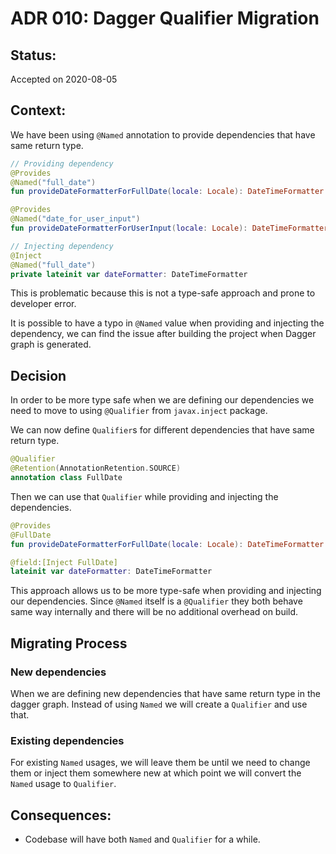 # ADR 010: Dagger Qualifier Migration
## Status:
Accepted on 2020-08-05

## Context:
We have been using `@Named` annotation to provide dependencies that have same return type.
```kotlin
// Providing dependency
@Provides
@Named("full_date")
fun provideDateFormatterForFullDate(locale: Locale): DateTimeFormatter = DateTimeFormatter.ofPattern("d-MMM-yyyy", locale)

@Provides
@Named("date_for_user_input")
fun provideDateFormatterForUserInput(locale: Locale): DateTimeFormatter = DateTimeFormatter.ofPattern("dd/MM/yyyy", locale)

// Injecting dependency
@Inject
@Named("full_date")
private lateinit var dateFormatter: DateTimeFormatter
```

This is problematic because this is not a type-safe approach and prone to developer error.

It is possible to have a typo in `@Named` value when providing and injecting the dependency, we can find the issue after building the project when Dagger graph is generated.

## Decision
 In order to be more type safe when we are defining our dependencies we need to move to using `@Qualifier` from `javax.inject` package.

We can now define `Qualifier`s for different dependencies that have same return type.
```kotlin
@Qualifier
@Retention(AnnotationRetention.SOURCE)
annotation class FullDate
```

Then we can use that `Qualifier` while providing and injecting the dependencies.
```kotlin
@Provides
@FullDate
fun provideDateFormatterForFullDate(locale: Locale): DateTimeFormatter = DateTimeFormatter.ofPattern("d-MMM-yyyy", locale)

@field:[Inject FullDate]
lateinit var dateFormatter: DateTimeFormatter
```

This approach allows us to be more type-safe when providing and injecting our dependencies. Since `@Named` itself is a `@Qualifier`  they both behave same way internally and there will be no additional overhead on build.

## Migrating Process
### New dependencies
When we are defining new dependencies that have same return type in the dagger graph. Instead of using `Named` we will create a `Qualifier` and use that.

### Existing dependencies
For existing `Named` usages, we will leave them be until we need to change them or inject them somewhere new at which point we will convert the `Named` usage to `Qualifier`.

## Consequences:
- Codebase will have both `Named` and `Qualifier` for a while.
